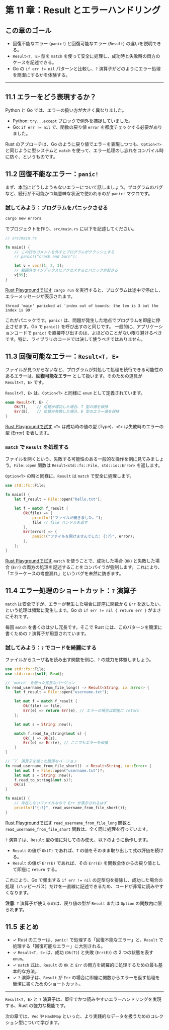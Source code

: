 # 第 11 章：Result とエラーハンドリング

## この章のゴール
- 回復不能なエラー (`panic!`) と回復可能なエラー (`Result`) の違いを説明できる。
- `Result<T, E>` 型を `match` を使って安全に処理し、成功時と失敗時の両方のケースを記述できる。
- Go の `if err != nil` パターンと比較し、`?` 演算子がどのようにエラー処理を簡潔にするかを体験する。

---

## 11.1 エラーをどう表現するか？

Python と Go では、エラーの扱い方が大きく異なりました。

- Python: `try...except` ブロックで例外を捕捉していました。
- Go: `if err != nil` で、関数の戻り値 `error` を都度チェックする必要がありました。

Rust のアプローチは、Go のように戻り値でエラーを表現しつつも、`Option<T>` と同じように型システムと `match` を使って、エラー処理のし忘れをコンパイル時に防ぐ、というものです。

## 11.2 回復不能なエラー：`panic!`

まず、本当にどうしようもないエラーについて話しましょう。プログラムのバグなど、続行が不可能かつ無意味な状況で使われるのが `panic!` マクロです。

### 試してみよう：プログラムをパニックさせる

```sh
cargo new errors
```
でプロジェクトを作り、`src/main.rs` に以下を記述してください。

```rust
// src/main.rs

fn main() {
    // この行のコメントを外すとプログラムがクラッシュする
    // panic!("crash and burn");

    let v = vec![1, 2, 3];
    // 範囲外のインデックスにアクセスするとパニックが起きる
    v[99];
}
```
[Rust Playgroundで試す](https://play.rust-lang.org/?version=stable&mode=debug&edition=2021&code=//%20src/main.rs%0A%0Afn%20main%28%29%20%7B%0A%20%20%20%20//%20%E3%81%93%E3%81%AE%E8%A1%8C%E3%81%AE%E3%82%B3%E3%83%A1%E3%83%B3%E3%83%88%E3%82%92%E5%A4%96%E3%81%99%E3%81%A8%E3%83%97%E3%83%AD%E3%82%B0%E3%83%A9%E3%83%A0%E3%81%8C%E3%82%AF%E3%83%A9%E3%83%83%E3%82%B7%E3%83%A5%E3%81%99%E3%82%8B%0A%20%20%20%20//%20panic%21%28%22crash%20and%20burn%22%29%3B%0A%0A%20%20%20%20let%20v%20%3D%20vec%21%5B1%2C%202%2C%203%5D%3B%0A%20%20%20%20//%20%E7%AF%84%E5%9B%B2%E5%A4%96%E3%81%AE%E3%82%A4%E3%83%B3%E3%83%87%E3%83%83%E3%82%AF%E3%82%B9%E3%81%AB%E3%82%A2%E3%82%AF%E3%82%BB%E3%82%B9%E3%81%99%E3%82%8B%E3%81%A8%E3%83%91%E3%83%8B%E3%83%83%E3%82%AF%E3%81%8C%E8%B5%B7%E3%81%8D%E3%82%8B%0A%20%20%20%20v%5B99%5D%3B%0A%7D)
`cargo run` を実行すると、プログラムは途中で停止し、エラーメッセージが表示されます。

```text
thread 'main' panicked at 'index out of bounds: the len is 3 but the index is 99'
```

これがパニックです。`panic!` は、問題が発生した地点でプログラムを即座に停止させます。Go で `panic()` を呼び出すのと同じです。
一般的に、アプリケーションコードで `panic!` を直接呼び出すのは、よほどのことがない限り避けるべきです。特に、ライブラリのコードでは決して使うべきではありません。

## 11.3 回復可能なエラー：`Result<T, E>`

ファイルが見つからないなど、プログラムが対処して処理を続行できる可能性のあるエラーは、**回復可能なエラー** として扱います。そのための道具が `Result<T, E>` です。

`Result<T, E>` は、`Option<T>` と同様に `enum` として定義されています。

```rust
enum Result<T, E> {
    Ok(T),    // 処理が成功した場合、T 型の値を保持
    Err(E),   // 処理が失敗した場合、E 型のエラー値を保持
}
```
[Rust Playgroundで試す](https://play.rust-lang.org/?version=stable&mode=debug&edition=2021&code=enum%20Result%3CT%2C%20E%3E%20%7B%0A%20%20%20%20Ok%28T%29%2C%20%20%20%20//%20%E5%87%A6%E7%90%86%E3%81%8C%E6%88%90%E5%8A%9F%E3%81%97%E3%81%9F%E5%A0%B4%E5%90%88%E3%80%81T%20%E5%9E%8B%E3%81%AE%E5%80%A4%E3%82%92%E4%BF%9D%E6%8C%81%0A%20%20%20%20Err%28E%29%2C%20%20%20//%20%E5%87%A6%E7%90%86%E3%81%8C%E5%A4%B1%E6%95%97%E3%81%97%E3%81%9F%E5%A0%B4%E5%90%88%E3%80%81E%20%E5%9E%8B%E3%81%AE%E3%82%A8%E3%83%A9%E3%83%BC%E5%80%A4%E3%82%92%E4%BF%9D%E6%8C%81%0A%7D)
`<T>` は成功時の値の型 (Type)、`<E>` は失敗時のエラーの型 (Error) を表します。

### `match` で `Result` を処理する

ファイルを開くという、失敗する可能性のある一般的な操作を例に見てみましょう。`File::open` 関数は `Result<std::fs::File, std::io::Error>` を返します。

`Option<T>` の時と同様に、`Result` は `match` で安全に処理します。

```rust
use std::fs::File;

fn main() {
    let f_result = File::open("hello.txt");

    let f = match f_result {
        Ok(file) => {
            println!("ファイルが開きました。");
            file // file ハンドルを返す
        },
        Err(error) => {
            panic!("ファイルを開けませんでした: {:?}", error);
        },
    };
}
```
[Rust Playgroundで試す](https://play.rust-lang.org/?version=stable&mode=debug&edition=2021&code=use%20std%3A%3Afs%3A%3AFile%3B%0A%0Afn%20main%28%29%20%7B%0A%20%20%20%20let%20f_result%20%3D%20File%3A%3Aopen%28%22hello.txt%22%29%3B%0A%0A%20%20%20%20let%20f%20%3D%20match%20f_result%20%7B%0A%20%20%20%20%20%20%20%20Ok%28file%29%20%3D%3E%20%7B%0A%20%20%20%20%20%20%20%20%20%20%20%20println%21%28%22%E3%83%95%E3%82%A1%E3%82%A4%E3%83%AB%E3%81%8C%E9%96%8B%E3%81%8D%E3%81%BE%E3%81%97%E3%81%9F%E3%80%82%22%29%3B%0A%20%20%20%20%20%20%20%20%20%20%20%20file%20//%20file%20%E3%83%8F%E3%83%B3%E3%83%89%E3%83%AB%E3%82%92%E8%BF%94%E3%81%99%0A%20%20%20%20%20%20%20%20%7D%2C%0A%20%20%20%20%20%20%20%20Err%28error%29%20%3D%3E%20%7B%0A%20%20%20%20%20%20%20%20%20%20%20%20panic%21%28%22%E3%83%95%E3%82%A1%E3%82%A4%E3%83%AB%E3%82%92%E9%96%8B%E3%81%91%E3%81%BE%E3%81%9B%E3%82%93%E3%81%A7%E3%81%97%E3%81%9F%3A%20%7B%3A%3F%7D%22%2C%20error%29%3B%0A%20%20%20%20%20%20%20%20%7D%2C%0A%20%20%20%20%7D%3B%0A%7D)
`match` を使うことで、成功した場合 (`Ok`) と失敗した場合 (`Err`) の両方の処理を記述することをコンパイラが強制します。これにより、「エラーケースの考慮漏れ」というバグを未然に防ぎます。

## 11.4 エラー処理のショートカット：`?` 演算子

`match` は安全ですが、エラーが発生した場合に即座に関数から `Err` を返したい、という処理は頻繁に発生します。Go の `if err != nil { return err }` がまさにそれです。

毎回 `match` を書くのは少し冗長です。そこで Rust には、このパターンを簡潔に書くための `?` 演算子が用意されています。

### 試してみよう：`?` でコードを綺麗にする

ファイルからユーザ名を読み出す関数を例に、`?` の威力を体験しましょう。

```rust
use std::fs::File;
use std::io::{self, Read};

// `match` を使った冗長なバージョン
fn read_username_from_file_long() -> Result<String, io::Error> {
    let f_result = File::open("username.txt");

    let mut f = match f_result {
        Ok(file) => file,
        Err(e) => return Err(e), // エラーの場合は即座に return
    };

    let mut s = String::new();

    match f.read_to_string(&mut s) {
        Ok(_) => Ok(s),
        Err(e) => Err(e), // ここでもエラーを伝播
    }
}

// `?` 演算子を使った簡潔なバージョン
fn read_username_from_file_short() -> Result<String, io::Error> {
    let mut f = File::open("username.txt")?;
    let mut s = String::new();
    f.read_to_string(&mut s)?;
    Ok(s)
}

fn main() {
    // 存在しないファイルなので Err が表示されるはず
    println!("{:?}", read_username_from_file_short());
}
```
[Rust Playgroundで試す](https://play.rust-lang.org/?version=stable&mode=debug&edition=2021&code=use%20std%3A%3Afs%3A%3AFile%3B%0Ause%20std%3A%3Aio%3A%3A%7Bself%2C%20Read%7D%3B%0A%0A//%20%60match%60%20%E3%82%92%E4%BD%BF%E3%81%A3%E3%81%9F%E5%86%97%E9%95%B7%E3%81%AA%E3%83%90%E3%83%BC%E3%82%B8%E3%83%A7%E3%83%B3%0Afn%20read_username_from_file_long%28%29%20-%3E%20Result%3CString%2C%20io%3A%3AError%3E%20%7B%0A%20%20%20%20let%20f_result%20%3D%20File%3A%3Aopen%28%22username.txt%22%29%3B%0A%0A%20%20%20%20let%20mut%20f%20%3D%20match%20f_result%20%7B%0A%20%20%20%20%20%20%20%20Ok%28file%29%20%3D%3E%20file%2C%0A%20%20%20%20%20%20%20%20Err%28e%29%20%3D%3E%20return%20Err%28e%29%2C%20//%20%E3%82%A8%E3%83%A9%E3%83%BC%E3%81%AE%E5%A0%B4%E5%90%88%E3%81%AF%E5%8D%B3%E5%BA%A7%E3%81%AB%20return%0A%20%20%20%20%7D%3B%0A%0A%20%20%20%20let%20mut%20s%20%3D%20String%3A%3Anew%28%29%3B%0A%0A%20%20%20%20match%20f.read_to_string%28%26mut%20s%29%20%7B%0A%20%20%20%20%20%20%20%20Ok%28_%29%20%3D%3E%20Ok%28s%29%2C%0A%20%20%20%20%20%20%20%20Err%28e%29%20%3D%3E%20Err%28e%29%2C%20//%20%E3%81%93%E3%81%93%E3%81%A7%E3%82%82%E3%82%A8%E3%83%A9%E3%83%BC%E3%82%92%E4%BC%9D%E6%92%AD%0A%20%20%20%20%7D%0A%7D%0A%0A//%20%60%3F%60%20%E6%BC%94%E7%AE%97%E5%AD%90%E3%82%92%E4%BD%BF%E3%81%A3%E3%81%9F%E7%B0%A1%E6%BD%94%E3%81%AA%E3%83%90%E3%83%BC%E3%82%B8%E3%83%A7%E3%83%B3%0Afn%20read_username_from_file_short%28%29%20-%3E%20Result%3CString%2C%20io%3A%3AError%3E%20%7B%0A%20%20%20%20let%20mut%20f%20%3D%20File%3A%3Aopen%28%22username.txt%22%29%3F%3B%0A%20%20%20%20let%20mut%20s%20%3D%20String%3A%3Anew%28%29%3B%0A%20%20%20%20f.read_to_string%28%26mut%20s%29%3F%3B%0A%20%20%20%20Ok%28s%29%0A%7D%0A%0Afn%20main%28%29%20%7B%0A%20%20%20%20//%20%E5%AD%98%E5%9C%A8%E3%81%97%E3%81%AA%E3%81%84%E3%83%95%E3%82%A1%E3%82%A4%E3%83%AB%E3%81%AA%E3%81%AE%E3%81%A7%20Err%20%E3%81%8C%E8%A1%A8%E7%A4%BA%E3%81%95%E3%82%8C%E3%82%8B%E3%81%AF%E3%81%9A%0A%20%20%20%20println%21%28%22%7B%3A%3F%7D%22%2C%20read_username_from_file_short%28%29%29%3B%0A%7D)
`read_username_from_file_long` 関数と `read_username_from_file_short` 関数は、全く同じ処理を行っています。

`?` 演算子は、`Result` 型の値に対してのみ使え、以下のように動作します。
- `Result` の値が `Ok(T)` であれば、`T` の値をそのまま取り出して式の評価を続ける。
- `Result` の値が `Err(E)` であれば、その `Err(E)` を関数全体からの戻り値として即座に `return` する。

これにより、Go で頻出する `if err != nil` の定型句を排除し、成功した場合の処理（ハッピーパス）だけを一直線に記述できるため、コードが非常に読みやすくなります。

**注意**: `?` 演算子が使えるのは、戻り値の型が `Result` または `Option` の関数内に限られます。

## 11.5 まとめ

- ✓ Rust のエラーは、`panic!` で処理する「回復不能なエラー」と、`Result` で処理する「回復可能なエラー」に大別される。
- ✓ `Result<T, E>` は、成功 (`Ok(T)`) と失敗 (`Err(E)`) の 2 つの状態を表す `enum`。
- ✓ `match` 式は、`Result` の `Ok` と `Err` の両方を網羅的に処理するための最も基本的な方法。
- ✓ `?` 演算子は、`Result` が `Err` の場合に即座に関数からエラーを返す処理を簡潔に書くためのショートカット。

---

`Result<T, E>` と `?` 演算子は、堅牢でかつ読みやすいエラーハンドリングを実現する、Rust の強力な機能です。

次の章では、`Vec` や `HashMap` といった、より実践的なデータを扱うためのコレクション型について学びます。

